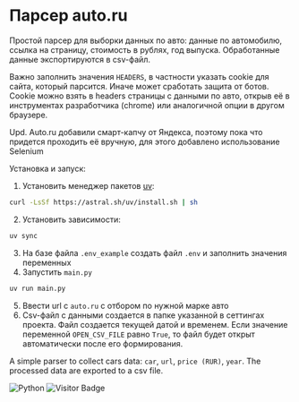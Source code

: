 # Парсер auto.ru

Простой парсер для выборки данных по авто: данные по автомобилю, ссылка на страницу, стоимость в рублях, год выпуска.
Обработанные данные экспортируются в csv-файл.

Важно заполнить значения `HEADERS`, в частности указать сookie для сайта, который парсится. Иначе может сработать защита 
от ботов. Cookie можно взять в headers страницы с данными по авто, открыв её в инструментах разработчика (chrome) или аналогичной опции в 
другом браузере. 

Upd. Auto.ru добавили смарт-капчу от Яндекса, поэтому пока что придется проходить её вручную, для этого добавлено использование Selenium

Установка и запуск:

1. Установить менеджер пакетов [uv](https://pypi.org/project/uv/):
```bash
curl -LsSf https://astral.sh/uv/install.sh | sh
```
2. Установить зависимости:
```bash
uv sync
```
3. На базе файла `.env_example` создать файл `.env` и заполнить значения переменных
4. Запустить `main.py`
```bash
uv run main.py
```
5. Ввести url с `auto.ru` с отбором по нужной марке авто
6. Сsv-файл с данными создается в папке указанной в сеттингах проекта. Файл создается текущей датой и временем. Если значение переменной `OPEN_CSV_FILE` равно `True`, то файл будет открыт автоматически после его формирования.

A simple parser to collect cars data: `car`, `url`, `price (RUR)`, `year`. The processed data are exported to a csv file.

![Python](https://img.shields.io/badge/-Python-blue) ![Visitor Badge](https://visitor-badge.laobi.icu/badge?page_id=vavilovnv.Auto_ru)
